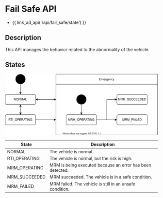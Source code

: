 # Fail Safe API

- {{ link_ad_api('/api/fail_safe/state') }}

## Description

This API manages the behavior related to the abnormality of the vehicle.

## States

![fail-safe-state](./state.drawio.svg)

| State         | Description                                               |
| ------------- | --------------------------------------------------------- |
| NORMAL        | The vehicle is normal.                                    |
| RTI_OPERATING | The vehicle is normal, but the risk is high.              |
| MRM_OPERATING | MRM is being executed because an error has been detected. |
| MRM_SUCCEEDED | MRM succeeded. The vehicle is in a safe condition.        |
| MRM_FAILED    | MRM failed. The vehicle is still in an unsafe condition.  |
